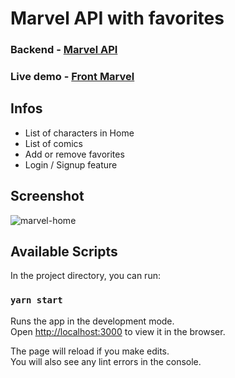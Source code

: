 # Marvel API with favorites

### Backend - [Marvel API](https://github.com/hugogarnier/marvel-api)

### Live demo - [Front Marvel](https://marvel-reacteur.hugogarnier.com)

## Infos

- List of characters in Home
- List of comics
- Add or remove favorites
- Login / Signup feature

## Screenshot

![marvel-home](https://user-images.githubusercontent.com/80961204/142761694-f7ccc252-1b23-4e64-8678-4a89c6523a04.jpg)

## Available Scripts

In the project directory, you can run:

### `yarn start`

Runs the app in the development mode.<br />
Open [http://localhost:3000](http://localhost:3000) to view it in the browser.

The page will reload if you make edits.<br />
You will also see any lint errors in the console.
